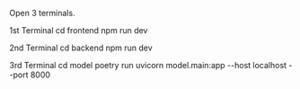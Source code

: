 Open 3 terminals.

1st Terminal
cd frontend
npm run dev

2nd Terminal
cd backend
npm run dev

3rd Terminal
cd model
poetry run uvicorn model.main:app --host localhost --port 8000
